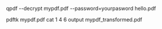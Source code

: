 qpdf --decrypt mypdf.pdf --password=yourpasword hello.pdf


pdftk mypdf.pdf cat 1 4 6 output mypdf_transformed.pdf 
